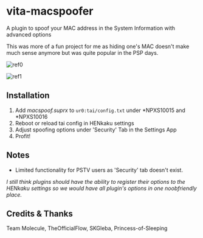 # vita-macspoofer
A plugin to spoof your MAC address in the System Information with advanced options

This was more of a fun project for me as hiding one's MAC doesn't make much sense anymore but was quite popular in the PSP days. 

![ref0](https://github.com/Freakler/vita-macspoofer/raw/master/capture_000.jpg)

![ref1](https://github.com/Freakler/vita-macspoofer/raw/master/capture_001.jpg)

## Installation
1) Add *macspoof.suprx* to `ur0:tai/config.txt` under \*NPXS10015 and \*NPXS10016
2) Reboot or reload tai config in HENkaku settings
3) Adjust spoofing options under 'Security' Tab in the Settings App
4) Profit!


## Notes
 - Limited functionality for PSTV users as 'Security' tab doesn't exist.
 
*I still think plugins should have the ability to register their options to the HENkaku settings so we would have all plugin's options in one noobfriendly place.*

  
## Credits & Thanks
Team Molecule, TheOfficialFlow, SKGleba, Princess-of-Sleeping
